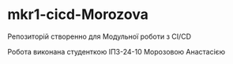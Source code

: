 # mkr1-cicd-Morozova
Репозиторій створенно для Модульної роботи з CI/CD

Робота виконана студенткою ІПЗ-24-10 Морозовою Анастасією